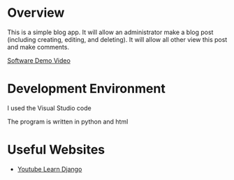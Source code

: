 ﻿# Overview

This is a simple blog app. It will allow an administrator make a blog post 
(including creating, editing, and deleting). It will allow all other view 
this post and make comments. 

[Software Demo Video](https://youtu.be/EVq7gMGEXxQ)

# Development Environment

I used the Visual Studio code

The program is written in python and html

# Useful Websites

* [Youtube Learn Django](https://youtu.be/rHux0gMZ3Eg)